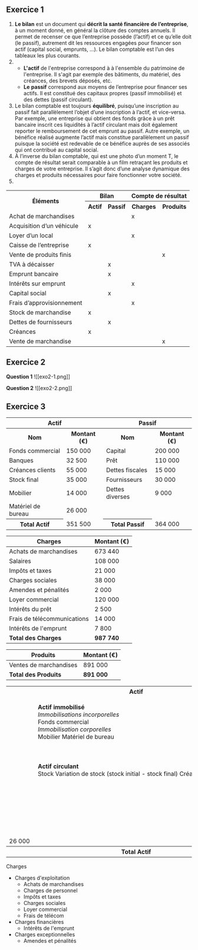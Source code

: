 ## Exercice 1

1. **Le bilan** est un document qui **décrit la santé financière de l’entreprise**, à un moment donné, en général la clôture des comptes annuels. Il permet de recenser ce que l’entreprise possède (l’actif) et ce qu’elle doit (le passif), autrement dit les ressources engagées pour financer son actif (capital social, emprunts, …). Le bilan comptable est l’un des tableaux les plus courants.
2. 
   - **L'actif** de l'entreprise correspond à à l'ensemble du patrimoine de l'entreprise. Il s'agit par exemple des bâtiments, du matériel, des créances, des brevets déposés, etc.
   - **Le** **passif** correspond aux moyens de l’entreprise pour financer ses actifs. Il est constitué des capitaux propres (passif immobilisé) et des dettes (passif circulant).
3. Le bilan comptable est toujours **équilibré**, puisqu’une inscription au passif fait parallèlement l’objet d’une inscription à l’actif, et vice-versa. Par exemple, une entreprise qui obtient des fonds grâce à un prêt bancaire inscrit ces liquidités à l’actif circulant mais doit également reporter le remboursement de cet emprunt au passif. Autre exemple, un bénéfice réalisé augmente l’actif mais constitue parallèlement un passif puisque la société est redevable de ce bénéfice auprès de ses associés qui ont contribué au capital social.
4. À l’inverse du bilan comptable, qui est une photo d’un moment T, le compte de résultat serait comparable à un film retraçant les produits et charges de votre entreprise. Il s’agit donc d’une analyse dynamique des charges et produits nécessaires pour faire fonctionner votre société.
5. 
<table class="table">
	<tr>
		<th rowspan="2">Éléments</th>
		<th colspan="2">Bilan</th>
		<th colspan="2">Compte de résultat</th>
	</tr>
	<tr>
		<th>Actif</th>
		<th>Passif</th>
		<th>Charges</th>
		<th>Produits</th>
	</tr>
	<tr>
		<td>Achat de marchandises</td>
		<td></td>
		<td></td>
		<td>x</td>
		<td></td>
	</tr>
	<tr>
		<td>Acquisition d’un véhicule</td>
		<td>x</td>
		<td></td>
		<td></td>
		<td></td>
	</tr>
	<tr>
		<td>Loyer d’un local</td>
		<td></td>
		<td></td>
		<td>x</td>
		<td></td>
	</tr>
	<tr>
		<td>Caisse de l’entreprise</td>
		<td>x</td>
		<td></td>
		<td></td>
		<td></td>
	</tr>
	<tr>
		<td>Vente de produits finis</td>
		<td></td>
		<td></td>
		<td></td>
		<td>x</td>
	</tr>
	<tr>
		<td>TVA à décaisser</td>
		<td></td>
		<td>x</td>
		<td></td>
		<td></td>
	</tr>
	<tr>
		<td>Emprunt bancaire</td>
		<td></td>
		<td>x</td>
		<td></td>
		<td></td>
	</tr>
	<tr>
		<td>Intérêts sur emprunt</td>
		<td></td>
		<td></td>
		<td>x</td>
		<td></td>
	</tr>
	<tr>
		<td>Capital social</td>
		<td></td>
		<td>x</td>
		<td></td>
		<td></td>
	</tr>
	<tr>
		<td>Frais d’approvisionnement</td>
		<td></td>
		<td></td>
		<td>x</td>
		<td></td>
	</tr>
	<tr>
		<td>Stock de marchandise</td>
		<td>x</td>
		<td></td>
		<td></td>
		<td></td>
	</tr>
	<tr>
		<td>Dettes de fournisseurs</td>
		<td></td>
		<td>x</td>
		<td></td>
		<td></td>
	</tr>
	<tr>
		<td>Créances</td>
		<td>x</td>
		<td></td>
		<td></td>
		<td></td>
	</tr>
	<tr>
		<td>Vente de marchandise</td>
		<td></td>
		<td></td>
		<td></td>
		<td>x</td>
	</tr>
</table>

## Exercice 2

**Question 1**
![[exo2-1.png]]

**Question 2**
![[exo2-2.png]]

## Exercice 3

<table class="table">
	<tr>
		<th colspan="2">Actif</th>
		<th colspan="2">Passif</th>
	</tr>
	<tr>
		<th>Nom</th>
		<th>Montant (€)</th>
		<th>Nom</th>
		<th>Montant (€)</th>
	</tr>
	<tr>
		<td>Fonds commercial</td>
		<td>150 000</td>
		<td>Capital</td>
		<td>200 000</td>
	</tr>
	<tr>
		<td>Banques</td>
		<td>32 500</td>
		<td>Prêt</td>
		<td>110 000</td>
		</tr>
	<tr>
		<td>Créances clients</td>
		<td>55 000</td>
		<td>Dettes fiscales</td>
		<td>15 000</td>
	</tr>
	<tr>
		<td>Stock final</td>
		<td>35 000</td>
		<td>Fournisseurs</td>
		<td>30 000</td>
	</tr>
	<tr>
		<td>Mobilier</td>
		<td>14 000</td>
		<td>Dettes diverses</td>
		<td>9 000</td>
	</tr>
	<tr>
		<td>Matériel de bureau</td>
		<td>26 000</td>
		<td></td>
		<td></td>
	</tr>
	<tr>
		<th>Total Actif</th>
		<td>351 500</td>
		<th>Total Passif</th>
		<td>364 000</td>
	</tr>
</table>

| Charges                     | Montant (€) |
| --------------------------- | ----------- |
| Achats de marchandises      | 673 440     |
| Salaires                    | 108 000     |
| Impôts et taxes             | 21 000      |
| Charges sociales            | 38 000      |
| Amendes et pénalités        | 2 000       |
| Loyer commercial            | 120 000     |
| Intérêts du prêt            | 2 500       |
| Frais de télécommunications | 14 000      |
| Intérêts de l'emprunt       | 7 800       |
| **Total des Charges**       | **987 740** |

| Produits               | Montant (€) |
| ---------------------- | ----------- |
| Ventes de marchandises | 891 000     |
| **Total des Produits** | **891 000** |

<table class="table"> 
	<tr>
		<th>Actif</th>
		<th>Exercice N</th>
		<th>Passif</th>
		<th>Exercice N</th>
	</tr>
	<tr>
		<td rowspan="5">
			<pre style="font-family: unset;text-align: left;padding-left: 5px;padding-right: 5px;">
				 <b>Actif immobilisé</b>
				 <i>Immobilisations incorporelles</i>
				 Fonds commercial
				 <i>Immobilisation corporelles</i>
				 Mobilier Matériel de bureau
				 <span style="text-align: right;display: block;">Total I</span>
				 <b>Actif circulant</b>
				 Stock Variation de stock (stock initial - stock final) Créances clients Banque Prêt
				 <span style="text-align: right;display: block;">Total II</span>
				 <span style="text-align: right;display: block;">Total général</span>
			 </pre>
		 </td>
		 <td>
			 <pre style="font-family: unset;text-align: right;padding-right: 5px;"> 150 000 14 000 26 000 </pre>
		</td>
		<td rowspan="5">
			<pre style="font-family: unset;text-align: left;padding-left: 5px;padding-right: 5px;">
				<b>Capitaux propres</b>
				Capital Résultat de l'exercice
				<span style="text-align: right;display: block;">Total I</span>
				<b>Dettes</b>
				<i>Dettes financières</i>
				Emprunt Dettes fournisseurs Dettes fiscales
			    <span style="text-align: right;display: block;">Total II</span>
			    <span style="text-align: right;display: block;">Total général</span>
		    </pre>
		</td>
		<td>200 000</td>
	</tr>
	<tr>
		<td>32 500</td>
		<td>Prêt</td>
		<td>110 000</td>
	</tr>
	<tr>
		<td>55 000</td>
		<td>Dettes fiscales</td>
		<td>15 000</td>
	</tr>
	<tr>
		<td>35 000</td>
		<td>Fournisseurs</td>
		<td>30 000</td>
	</tr>
	<tr>
		<td>14 000</td>
		<td>Dettes diverses</td>
		<td>9 000</td>
	</tr>
	<tr>
		<td>26 000</td>
		<td></td>
		<td></td>
	</tr>
	<tr>
		<th>Total Actif</th>
		<td>351 500</td>
		<th>Total Passif</th>
		<td>364 000</td>
	</tr>	
</table>
Charges

- Charges d'exploitation
    - Achats de marchandises
    - Charges de personnel
    - Impôts et taxes
    - Charges sociales
    - Loyer commercial
    - Frais de télécom
- Charges financières
    - Intérêts de l'emprunt
- Charges exceptionnelles
    - Amendes et pénalités